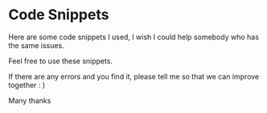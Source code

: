# Code Snippets
Here are some code snippets I used, I wish I could help somebody who has the same issues.

Feel free to use these snippets.

If there are any errors and you find it, please tell me so that we can improve together : )

Many thanks